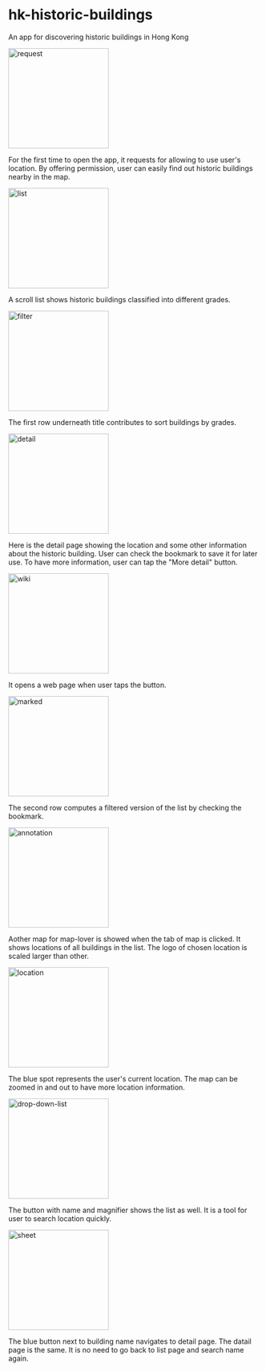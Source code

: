 # hk-historic-buildings
An app for discovering historic buildings in Hong Kong

<img src="screenshots/request-permission.png" alt="request" width="200"/>

For the first time to open the app, it requests for allowing to use user's location. By offering permission, user can easily find out historic buildings nearby in the map.

<img src="screenshots/list.png" alt="list" 
width="200"/>

A scroll list shows historic buildings classified into different grades.

<img src="screenshots/filter.png" alt="filter" width="200"/>

The first row underneath title contributes to sort buildings by grades. 

<img src="screenshots/detail.png" alt="detail" width="200"/>

Here is the detail page showing the location and some other information about the historic building. User can check the bookmark to save it for later use. To have more information, user can tap the "More detail" button.

<img src="screenshots/wiki.png" alt="wiki" width="200"/>

It opens a web page when user taps the button. 

<img src="screenshots/marked.png" alt="marked" width="200"/>

The second row computes a filtered version of the list by checking the bookmark.

<img src="screenshots/annotation.png" alt="annotation" width="200"/>

Aother map for map-lover is showed when the tab of map is clicked. It shows locations of all buildings in the list. The logo of chosen location is scaled larger than other.

<img src="screenshots/location.png" alt="location" width="200"/>

The blue spot represents the user's current location. The map can be zoomed in and out to have more location information.

<img src="screenshots/drop-down-list.png" alt="drop-down-list" width="200"/>

The button with name and magnifier shows the list as well. It is a tool for user to search location quickly.

<img src="screenshots/sheet.png" alt="sheet" width="200"/>

The blue button next to building name navigates to detail page. The datail page is the same. It is no need to go back to list page and search name again. 